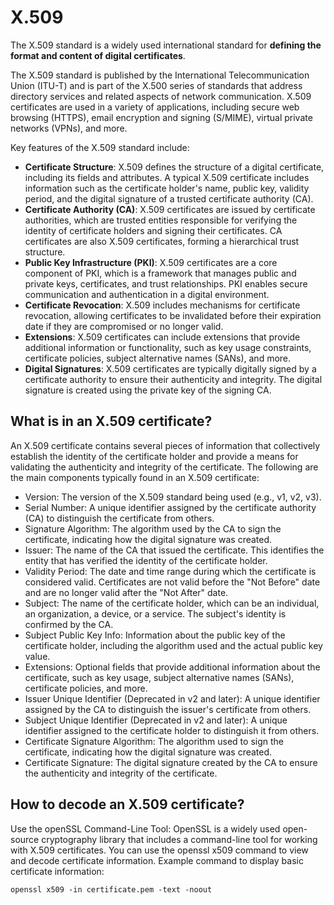# X.509

The X.509 standard is a widely used international standard for **defining the format and content of 
digital certificates**. 

The X.509 standard is published by the International Telecommunication Union (ITU-T) and is part of the 
X.500 series of standards that address directory services and related aspects of network communication. 
X.509 certificates are used in a variety of applications, including secure web browsing (HTTPS), 
email encryption and signing (S/MIME), virtual private networks (VPNs), and more.

Key features of the X.509 standard include:

- **Certificate Structure**: X.509 defines the structure of a digital certificate, including its fields
  and attributes. A typical X.509 certificate includes information such as the certificate holder's name,
  public key, validity period, and the digital signature of a trusted certificate authority (CA).
- **Certificate Authority (CA)**: X.509 certificates are issued by certificate authorities, which are trusted
  entities responsible for verifying the identity of certificate holders and signing their certificates.
  CA certificates are also X.509 certificates, forming a hierarchical trust structure.
- **Public Key Infrastructure (PKI)**: X.509 certificates are a core component of PKI, which is a framework
  that manages public and private keys, certificates, and trust relationships. PKI enables secure
  communication and authentication in a digital environment.
- **Certificate Revocation**: X.509 includes mechanisms for certificate revocation, allowing certificates to be
  invalidated before their expiration date if they are compromised or no longer valid.
- **Extensions**: X.509 certificates can include extensions that provide additional information or functionality,
  such as key usage constraints, certificate policies, subject alternative names (SANs), and more.
- **Digital Signatures**: X.509 certificates are typically digitally signed by a certificate authority to
  ensure their authenticity and integrity. The digital signature is created using the private key of the
  signing CA.


## What is in an X.509 certificate?
An X.509 certificate contains several pieces of information that collectively establish the identity of the certificate holder and provide a means for validating the authenticity and integrity of the certificate. The following are the main components typically found in an X.509 certificate:

- Version: The version of the X.509 standard being used (e.g., v1, v2, v3).
- Serial Number: A unique identifier assigned by the certificate authority (CA) to distinguish the
  certificate from others.
- Signature Algorithm: The algorithm used by the CA to sign the certificate, indicating how the digital signature was
  created.
- Issuer: The name of the CA that issued the certificate. This identifies the entity that has verified the
  identity of the certificate holder.
- Validity Period: The date and time range during which the certificate is considered valid. Certificates are
  not valid before the "Not Before" date and are no longer valid after the "Not After" date.
- Subject: The name of the certificate holder, which can be an individual, an organization, a device, or a
  service. The subject's identity is confirmed by the CA.
- Subject Public Key Info: Information about the public key of the certificate holder, including the algorithm
  used and the actual public key value.
- Extensions: Optional fields that provide additional information about the certificate, such as key usage,
  subject alternative names (SANs), certificate policies, and more.
- Issuer Unique Identifier (Deprecated in v2 and later): A unique identifier assigned by the CA to distinguish
  the issuer's certificate from others.
- Subject Unique Identifier (Deprecated in v2 and later): A unique identifier assigned to the certificate holder
  to distinguish it from others.
- Certificate Signature Algorithm: The algorithm used to sign the certificate, indicating how the digital
  signature was created.
- Certificate Signature: The digital signature created by the CA to ensure the authenticity and integrity of
  the certificate.

## How to decode an X.509 certificate?
Use the openSSL Command-Line Tool:
OpenSSL is a widely used open-source cryptography library that includes a command-line tool for working with X.509 certificates. You can use the openssl x509 command to view and decode certificate information.
Example command to display basic certificate information:
```
openssl x509 -in certificate.pem -text -noout
```
